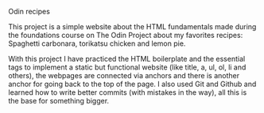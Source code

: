 Odin recipes

This project is a simple website about the HTML fundamentals made during the foundations course on The Odin Project about my favorites recipes: Spaghetti carbonara, torikatsu chicken and lemon pie.

With this project I have practiced the HTML boilerplate and the essential tags to implement a static but functional website (like title, a, ul, ol, li and others), the webpages are connected via anchors and there is another anchor for going back to the top of the page. I also used Git and Github and learned how to write better commits (with mistakes in the way), all this is the base for something bigger.
